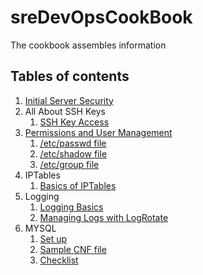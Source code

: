 # sreDevOpsCookBook
The cookbook assembles information

## Tables of contents

1. [Initial Server Security](https://github.com/sandeep2400/sreDevOpsCookBook/blob/master/Initial%20Server%20Security.md)
1. All About SSH Keys
	1. [SSH Key Access](https://github.com/sandeep2400/sreDevOpsCookBook/blob/master/SSH%20Key%20Access.md) 
1. [Permissions and User Management](https://github.com/sandeep2400/sreDevOpsCookBook/blob/master/Permissions%20and%20User%20Management.md)
	1. [/etc/passwd file](https://github.com/sandeep2400/sreDevOpsCookBook/blob/master/The%20etc_passwd%20File%20Format.md)
	1. [/etc/shadow file](https://github.com/sandeep2400/sreDevOpsCookBook/blob/master/The%20:etc:shadow%20file.md)
	1. [/etc/group file](https://github.com/sandeep2400/sreDevOpsCookBook/blob/master/The%20:etc:group%20file.md)
1. IPTables
	1. [Basics of IPTables](https://github.com/sandeep2400/sreDevOpsCookBook/blob/master/Basics%20of%20IPTables.md) 
1. Logging
	1. [Logging Basics](https://github.com/sandeep2400/sreDevOpsCookBook/blob/master/Logging%20Basics.md)
	1. [Managing Logs with LogRotate](https://github.com/sandeep2400/sreDevOpsCookBook/blob/master/Managing%20Logs%20with%20Logrotate.md)
1. MYSQL
	1. [Set up](https://github.com/sandeep2400/sreDevOpsCookBook/blob/master/MySQL%20Set%20up.md)
	1. [Sample CNF file](https://github.com/sandeep2400/sreDevOpsCookBook/blob/master/sample%20MySQl%20Cnf%20file.md)	
	1. [Checklist](https://github.com/sandeep2400/sreDevOpsCookBook/blob/master/MYSQL%20Server%20Checklist.md)	